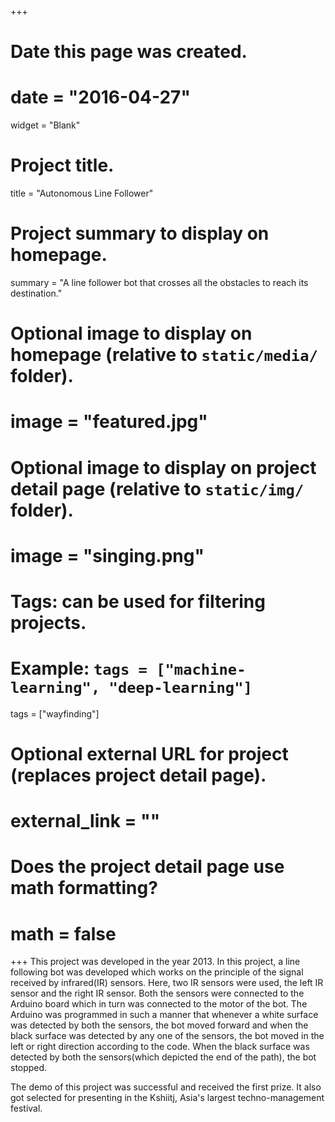 +++
# Date this page was created.
# date = "2016-04-27"
widget = "Blank"
# Project title.
title = "Autonomous Line Follower"

# Project summary to display on homepage.
summary = "A line follower bot that crosses all the obstacles to reach its destination."

# Optional image to display on homepage (relative to `static/media/` folder).
# image = "featured.jpg"

# Optional image to display on project detail page (relative to `static/img/` folder).
# image = "singing.png"

# Tags: can be used for filtering projects.
# Example: `tags = ["machine-learning", "deep-learning"]`
tags = ["wayfinding"]

# Optional external URL for project (replaces project detail page).
# external_link = ""

# Does the project detail page use math formatting?
# math = false

+++
This project was developed in the year 2013. 
In this project, a line following bot was developed which works on the principle of the signal received by infrared(IR) sensors. Here, two IR sensors were used, the left IR sensor and the right IR sensor. Both the sensors were connected to the Arduino board which in turn was connected to the motor of the bot. The Arduino was programmed in such a manner that whenever a white surface was detected by both the sensors, the bot moved forward and when the black surface was detected by any one of the sensors, the bot moved in the left or right direction according to the code. When the black surface was detected by both the sensors(which depicted the end of the path), the bot stopped.

The demo of this project was successful and received the first prize. It also got selected for presenting in the Kshiitj, Asia's largest techno-management festival.

